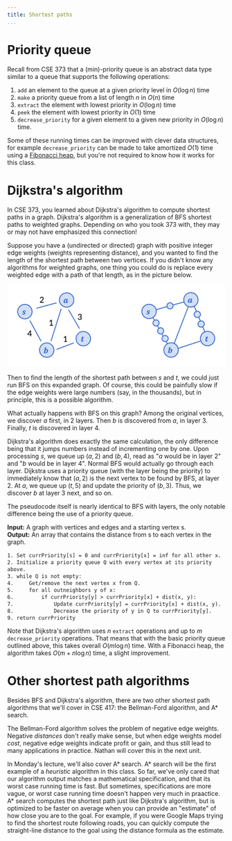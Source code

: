 ```yaml
---
title: Shortest paths
...
```


# Priority queue

Recall from CSE 373 that a (min)-priority queue is an abstract data type similar to a queue that supports the following operations:

1. `add` an element to the queue at a given priority level in $O(\log n)$ time
1. `make` a priority queue from a list of length $n$ in $O(n)$ time
1. `extract` the element with lowest priority in $O(\log n)$ time
1. `peek` the element with lowest priority in $O(1)$ time
1. `decrease_priority` for a given element to a given new priority in $O(\log n)$ time.

Some of these running times can be improved with clever data structures, for example `decrease_priority` can be made to take amortized $O(1)$ time using a [Fibonacci heap](https://en.wikipedia.org/wiki/Fibonacci_heap), but you're not required to know how it works for this class.

# Dijkstra's algorithm

In CSE 373, you learned about Dijkstra's algorithm to compute shortest paths in a graph. Dijkstra's algorithm is a generalization of BFS shortest paths to weighted graphs. Depending on who you took 373 with, they may or may not have emphasized this connection!

Suppose you have a (undirected or directed) graph with positive integer edge weights (weights representing distance), and you wanted to find the length of the shortest path between two vertices.  If you didn't know any algorithms for weighted graphs, one thing you could do is replace every weighted edge with a path of that length, as in the picture below.

![A weighted graph (left) and replacing every edge with an weighted path of the same length (right)](expanded-graph.png)

Then to find the length of the shortest path between $s$ and $t$, we could just run BFS on this expanded graph. Of course, this could be painfully slow if the edge weights were large numbers (say, in the thousands), but in principle, this is a possible algorithm. 

What actually happens with BFS on this graph? Among the original vertices, we discover $a$ first, in 2 layers. Then $b$ is discovered from $a$, in layer 3. Finally, $t$ is discovered in layer 4. 

Dijkstra's algorithm does exactly the same calculation, the only difference being that it jumps numbers instead of incrementing one by one. Upon processing $s$, we queue up $(a, 2)$ and $(b, 4)$, read as "$a$ would be in layer 2" and "$b$ would be in layer 4". Normal BFS would actually go through each layer. Dijkstra uses a priority queue (with the layer being the priority) to immediately know that $(a, 2)$ is the next vertex to be found by BFS, at layer 2. At $a$, we queue up $(t, 5)$ and update the priority of $(b, 3)$. Thus, we discover $b$ at layer 3 next, and so on.

The pseudocode itself is nearly identical to BFS with layers, the only notable difference being the use of a priority queue.

**Input:** A graph with vertices and edges and a starting vertex s.  
**Output:** An array that contains the distance from s to each vertex in the graph.

```
1. Set currPriority[s] = 0 and currPriority[x] = inf for all other x. 
2. Initialize a priority queue Q with every vertex at its priority above.
3. while Q is not empty:
4.     Get/remove the next vertex x from Q.
5.     for all outneighbors y of x:
6.         if currPriority[y] > currPriority[x] + dist(x, y):
7.             Update currPriority[y] = currPriority[x] + dist(x, y).
8.             Decrease the priority of y in Q to currPriority[y].
9. return currPriority
```

Note that Dijkstra's algorithm uses $n$ `extract` operations and up to $m$ `decrease_priority` operations. That means that with the basic priority queue outlined above, this takes overall $O(m \log n)$ time. With a Fibonacci heap, the algorithm takes $O(m + n \log n)$ time, a slight improvement. 

# Other shortest path algorithms

Besides BFS and Dijkstra's algorithm, there are two other shortest path algorithms that we'll cover in CSE 417: the Bellman-Ford algorithm, and A* search. 

The Bellman-Ford algorithm solves the problem of negative edge weights. Negative *distances* don't really make sense, but when edge weights model *cost*, negative edge weights indicate profit or gain, and thus still lead to many applications in practice. Nathan will cover this in the next unit.

In Monday's lecture, we'll also cover A* search. A* search will be the first example of a *heuristic* algorithm in this class. So far, we've only cared that our algorithm output matches a mathematical specification, and that its worst case running time is fast. But sometimes, specifications are more vague, or worst case running time doesn't happen very much in praactice. A* search computes the shortest path just like Dijkstra's algorithm, but is optimized to be faster on average when you can provide an "estimate" of how close you are to the goal. For example, if you were Google Maps trying to find the shortest route following roads, you can quickly compute the straight-line distance to the goal using the distance formula as the estimate. 